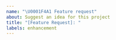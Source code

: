 ```yaml
---
name: "\U0001F4A1 Feature request"
about: Suggest an idea for this project
title: "[Feature Request]: "
labels: enhancement
---
```


<!-- ⚠️⚠️ Do Not Delete These Comments. ⚠️⚠️ -->
<!-- Read our Rules of Conduct: https://github.com/Open-Source-Community-VIT-AP/OSC-Template/blob/master/.github/CODE_OF_CONDUCT.md -->
<!-- Please search existing issues to avoid creating duplicates. -->
<!--- Provide a general summary of your question in the Title above -->

<!-- Describe the feature you'd like. -->

<!-- Before submitting, click on the preview tab to check your work so far-->
